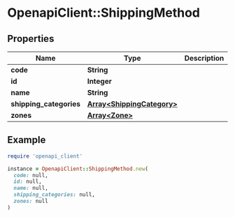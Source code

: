# OpenapiClient::ShippingMethod

## Properties

| Name | Type | Description | Notes |
| ---- | ---- | ----------- | ----- |
| **code** | **String** |  | [optional] |
| **id** | **Integer** |  | [optional] |
| **name** | **String** |  | [optional] |
| **shipping_categories** | [**Array&lt;ShippingCategory&gt;**](ShippingCategory.md) |  | [optional] |
| **zones** | [**Array&lt;Zone&gt;**](Zone.md) |  | [optional] |

## Example

```ruby
require 'openapi_client'

instance = OpenapiClient::ShippingMethod.new(
  code: null,
  id: null,
  name: null,
  shipping_categories: null,
  zones: null
)
```

